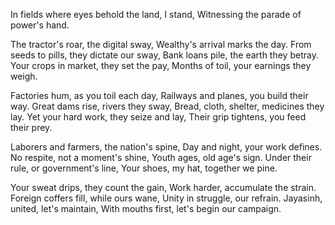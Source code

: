 In fields where eyes behold the land, I stand,
Witnessing the parade of power's hand.

The tractor's roar, the digital sway,
Wealthy's arrival marks the day.
From seeds to pills, they dictate our sway,
Bank loans pile, the earth they betray.
Your crops in market, they set the pay,
Months of toil, your earnings they weigh.

Factories hum, as you toil each day,
Railways and planes, you build their way.
Great dams rise, rivers they sway,
Bread, cloth, shelter, medicines they lay.
Yet your hard work, they seize and lay,
Their grip tightens, you feed their prey.

Laborers and farmers, the nation's spine,
Day and night, your work defines.
No respite, not a moment's shine,
Youth ages, old age's sign.
Under their rule, or government's line,
Your shoes, my hat, together we pine.

Your sweat drips, they count the gain,
Work harder, accumulate the strain.
Foreign coffers fill, while ours wane,
Unity in struggle, our refrain.
Jayasinh, united, let's maintain,
With mouths first, let's begin our campaign.
